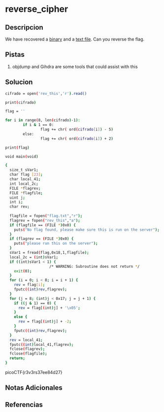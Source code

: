 # reverse_cipher

## Descripcion
We have recovered a [binary](https://jupiter.challenges.picoctf.org/static/31c9b832d036a10daeef52d8b4290ef0/rev) and a [text file](https://jupiter.challenges.picoctf.org/static/31c9b832d036a10daeef52d8b4290ef0/rev_this). Can you reverse the flag.

## Pistas
1. objdump and Gihdra are some tools that could assist with this

## Solucion 
```bash
cifrado = open('rev_this','r').read()

print(cifrado)

flag = ''

for i in range(8, len(cifrado)-1):
        if i & 1 == 0:
                flag += chr( ord(cifrado[i]) - 5)
        else:
                flag += chr( ord(cifrado[i]) + 2)

print(flag)

```
```bash
void main(void)

{
  size_t sVar1;
  char flag [23];
  char local_41;
  int local_2c;
  FILE *flagrev;
  FILE *flagfile;
  uint j;
  int i;
  char rev;
  
  flagfile = fopen("flag.txt","r");
  flagrev = fopen("rev_this","a");
  if (flagfile == (FILE *)0x0) {
    puts("No flag found, please make sure this is run on the server");
  }
  if (flagrev == (FILE *)0x0) {
    puts("please run this on the server");
  }
  sVar1 = fread(flag,0x18,1,flagfile);
  local_2c = (int)sVar1;
  if ((int)sVar1 < 1) {
                    /* WARNING: Subroutine does not return */
    exit(0);
  }
  for (i = 0; i < 8; i = i + 1) {
    rev = flag[i];
    fputc((int)rev,flagrev);
  }
  for (j = 8; (int)j < 0x17; j = j + 1) {
    if ((j & 1) == 0) {
      rev = flag[(int)j] + '\x05';
    }
    else {
      rev = flag[(int)j] + -2;
    }
    fputc((int)rev,flagrev);
  }
  rev = local_41;
  fputc((int)local_41,flagrev);
  fclose(flagrev);
  fclose(flagfile);
  return;
}
```

picoCTF{r3v3rs37ee84d27}

## Notas Adicionales

## Referencias